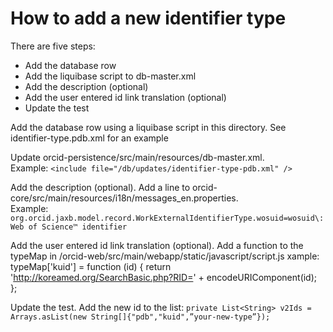 How to add a new identifier type
================================

There are five steps:
- Add the database row
- Add the liquibase script to db-master.xml
- Add the description (optional)
- Add the user entered id link translation (optional)
- Update the test

Add the database row using a liquibase script in this directory.  See identifier-type.pdb.xml for an example

Update orcid-persistence/src/main/resources/db-master.xml.  
Example: `<include file="/db/updates/identifier-type-pdb.xml" />`

Add the description (optional). Add a line to orcid-core/src/main/resources/i18n/messages_en.properties.  
Example: `org.orcid.jaxb.model.record.WorkExternalIdentifierType.wosuid=wosuid\: Web of Science™ identifier`

Add the user entered id link translation (optional). Add a function to the typeMap in /orcid-web/src/main/webapp/static/javascript/script.js 
xample:
	typeMap['kuid'] = function (id) {
		return 'http://koreamed.org/SearchBasic.php?RID=' + encodeURIComponent(id);
	};
	
Update the test. Add the new id to the list: 
`private List<String> v2Ids = Arrays.asList(new String[]{"pdb","kuid",”your-new-type”});`




